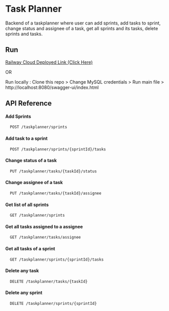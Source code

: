 
# Task Planner

Backend of a taskplanner where user can add sprints, add tasks to sprint, change status and assignee of a task, get all sprints and its tasks, delete sprints and tasks.


## Run

[Railway Cloud Deployed Link (Click Here)](https://task-planner-production.up.railway.app/swagger-ui/index.html)

OR 

Run locally : Clone this repo > Change MySQL credentials > Run main file > http://localhost:8080/swagger-ui/index.html


## API Reference

#### Add Sprints

```http
  POST /taskplanner/sprints
```


#### Add task to a sprint

```http
  POST /taskplanner/sprints/{sprintId}/tasks
```



#### Change status of a task

```http
  PUT /taskplanner/tasks/{taskId}/status
```

#### Change assignee of a task

```http
  PUT /taskplanner/tasks/{taskId}/assignee
```

#### Get list of all sprints

```http
  GET /taskplanner/sprints
```

####  Get all tasks assigned to a assignee

```http
  GET /taskplanner/tasks/assignee
```

#### Get all tasks of a sprint

```http
  GET /taskplanner/sprints/{sprintId}/tasks
```

#### Delete any task

```http
  DELETE /taskplanner/tasks/{taskId}
```

#### Delete any sprint

```http
  DELETE /taskplanner/sprints/{sprintId}
```

